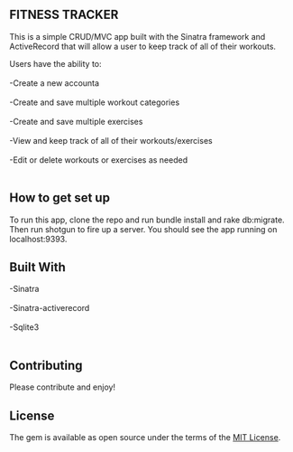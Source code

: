 ## FITNESS TRACKER

This is a simple CRUD/MVC app built with the Sinatra framework and ActiveRecord that will allow a user to keep track of all of their workouts.

Users have the ability to:
<br><br>
  -Create a new accounta<br><br>
  -Create and save multiple workout categories<br><br>
  -Create and save multiple exercises<br><br>
  -View and keep track of all of their workouts/exercises<br><br>
  -Edit or delete workouts or exercises as needed<br><br>

## How to get set up

To run this app, clone the repo and run bundle install and rake db:migrate. Then run shotgun to fire up a server. You should see the app running on localhost:9393.


## Built With

  -Sinatra<br><br>
  -Sinatra-activerecord<br><br>
  -Sqlite3<br><br>

## Contributing

Please contribute and enjoy!

## License

The gem is available as open source under the terms of the [MIT License](https://opensource.org/licenses/MIT).
